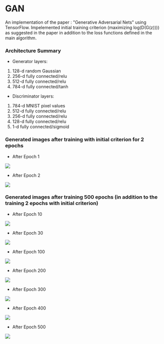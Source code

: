 # GAN
An implementation of the paper : "Generative Adversarial Nets" using TensorFlow.  Impelemented initial training criterion (maximizing log(D(G(z)))) as suggested in the paper in addition to the loss functions defined in the main algorithm.

### Architecture Summary

* Generator layers:
 1) 128-d random Gaussian 
 2) 256-d fully connected/relu
 3) 512-d fully connected/relu
 4) 784-d fully connected/tanh

* Discriminator layers:
 1) 784-d MNIST pixel values
 2) 512-d fully connected/relu
 3) 256-d fully connected/relu
 4) 128-d fully connected/relu
 5) 1-d   fully connected/sigmoid

### Generated images after training with initial criterion for 2 epochs
* After Epoch 1

![](https://github.com/msyim/GAN/blob/master/images/GANepoch1.png)

* After Epoch 2

![](https://github.com/msyim/GAN/blob/master/images/GANepoch2.png)

### Generated images after training 500 epochs (in addition to the training 2 epochs with initial criterion)

* After Epoch 10

![](https://github.com/msyim/GAN/blob/master/images/GANepoch10.png)

* After Epoch 30

![](https://github.com/msyim/GAN/blob/master/images/GANepoch30.png)

* After Epoch 100

![](https://github.com/msyim/GAN/blob/master/images/GAN100.png)


* After Epoch 200

![](https://github.com/msyim/GAN/blob/master/images/GAN200.png)


* After Epoch 300

![](https://github.com/msyim/GAN/blob/master/images/GAN300.png)


* After Epoch 400

![](https://github.com/msyim/GAN/blob/master/images/GAN400.png)


* After Epoch 500

![](https://github.com/msyim/GAN/blob/master/images/GAN500.png)
